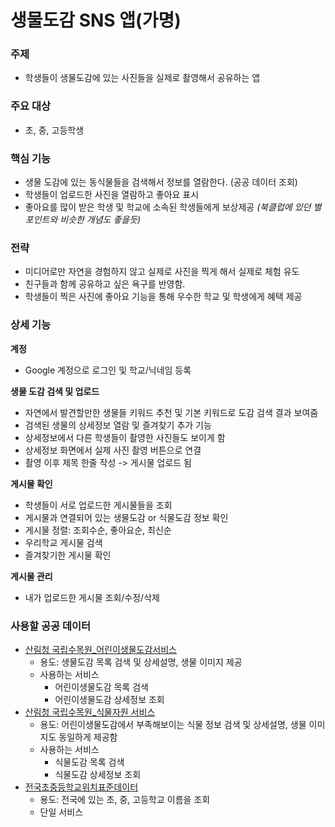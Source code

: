 # 생물도감 SNS 앱(가명)

### 주제

- 학생들이 생물도감에 있는 사진들을 실제로 촬영해서 공유하는 앱

### 주요 대상

- 초, 중, 고등학생

### 핵심 기능

- 생물 도감에 있는 동식물들을 검색해서 정보를 열람한다. (공공 데이터 조회)
- 학생들이 업로드한 사진을 열람하고 좋아요 표시
- 좋아요를 많이 받은 학생 및 학교에 소속된 학생들에게 보상제공 *(북클럽에 있던 별 포인트와 비슷한 개념도 좋을듯)*

### 전략

- 미디어로만 자연을 경험하지 않고 실제로 사진을 찍게 해서 실제로 체험 유도
- 친구들과 함께 공유하고 싶은 욕구를 반영함.
- 학생들이 찍은 사진에 좋아요 기능을 통해 우수한 학교 및 학생에게 혜택 제공

### 상세 기능

**계정**

- Google 계정으로 로그인 및 학교/닉네임 등록

**생물 도감 검색 및 업로드**

- 자연에서 발견할만한 생물들 키워드 추천 및 기본 키워드로 도감 검색 결과 보여줌
- 검색된 생물의 상세정보 열람 및 즐겨찾기 추가 기능
- 상세정보에서 다른 학생들이 촬영한 사진들도 보이게 함
- 상세정보 화면에서 실제 사진 촬영 버튼으로 연결
- 촬영 이후 제목 한줄 작성 -> 게시물 업로드 됨

**게시물 확인**

- 학생들이 서로 업로드한 게시물들을 조회
- 게시물과 연결되어 있는 생물도감 or 식물도감 정보 확인
- 게시물 정렬: 조회수순, 좋아요순, 최신순
- 우리학교 게시물 검색
- 즐겨찾기한 게시물 확인

**게시물 관리**

- 내가 업로드한 게시물 조회/수정/삭제



### 사용할 공공 데이터

- [산림청 국립수목원_어린이생물도감서비스](https://www.data.go.kr/data/15037581/openapi.do)
    - 용도: 생물도감 목록 검색 및 상세설명, 생물 이미지 제공
    - 사용하는 서비스
        - 어린이생물도감 목록 검색
        - 어린이생물도감 상세정보 조회
- [산림청 국립수목원_식물자원 서비스](https://www.data.go.kr/iim/api/selectAPIAcountView.do)
    - 용도: 어린이생물도감에서 부족해보이는 식물 정보 검색 및 상세설명, 생물 이미지도 동일하게 제공함
    - 사용하는 서비스
        - 식물도감 목록 검색
        - 식물도감 상세정보 조회
- [전국초중등학교위치표준데이터](https://www.data.go.kr/data/15021148/standard.do)
    - 용도: 전국에 있는 초, 중, 고등학교 이름을 조회
    - 단일 서비스

